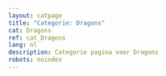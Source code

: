 ```yaml
---
layout: catpage
title: "Categorie: Dragons"
cat: Dragons
ref: cat_Dragons
lang: nl
description: Categorie pagina voor Dragons
robots: noindex
---
```

